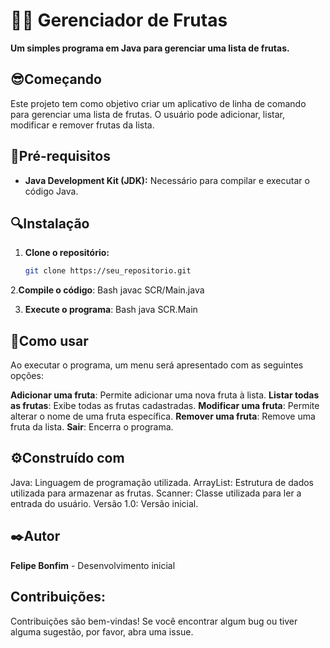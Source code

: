 # 🍎🍌 Gerenciador de Frutas

**Um simples programa em Java para gerenciar uma lista de frutas.**

## 😎Começando

Este projeto tem como objetivo criar um aplicativo de linha de comando para gerenciar uma lista de frutas. O usuário pode adicionar, listar, modificar e remover frutas da lista.

## 🧾Pré-requisitos
* **Java Development Kit (JDK):** Necessário para compilar e executar o código Java.

## 🔍Instalação
1. **Clone o repositório:**
   ```bash
   git clone https://seu_repositorio.git

2.**Compile o código**:
    Bash
  javac SCR/Main.java

3. **Execute o programa**:
    Bash
  java SCR.Main

## 🤔Como usar
Ao executar o programa, um menu será apresentado com as seguintes opções:

**Adicionar uma fruta**: 
Permite adicionar uma nova fruta à lista.
**Listar todas as frutas**: 
Exibe todas as frutas cadastradas.
**Modificar uma fruta**: 
Permite alterar o nome de uma fruta específica.
**Remover uma fruta**: 
Remove uma fruta da lista.
**Sair**: 
Encerra o programa.

## ⚙️Construído com
Java: Linguagem de programação utilizada.
ArrayList: Estrutura de dados utilizada para armazenar as frutas.
Scanner: Classe utilizada para ler a entrada do usuário.
Versão
1.0: Versão inicial.

## ✒️Autor
**Felipe Bonfim** - Desenvolvimento inicial

Contribuições:
-
Contribuições são bem-vindas! Se você encontrar algum bug ou tiver alguma sugestão, por favor, abra uma issue.
